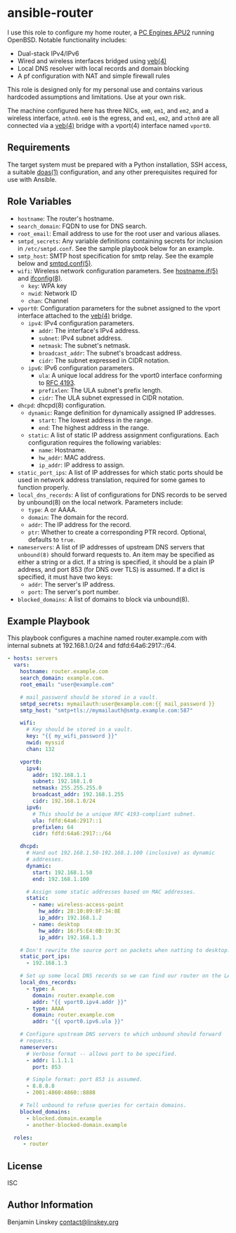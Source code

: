 ansible-router
==============

I use this role to configure my home router, a [PC Engines APU2][apu2] running
OpenBSD. Notable functionality includes:

- Dual-stack IPv4/IPv6
- Wired and wireless interfaces bridged using [veb(4)][]
- Local DNS resolver with local records and domain blocking
- A pf configuration with NAT and simple firewall rules

This role is designed only for my personal use and contains various hardcoded
assumptions and limitations. Use at your own risk.

The machine configured here has three NICs, `em0`, `em1`, and `em2`, and
a wireless interface, `athn0`. `em0` is the egress, and `em1`, `em2`, and
`athn0` are all connected via a [veb(4)][] bridge with a vport(4) interface
named `vport0`.

Requirements
------------

The target system must be prepared with a Python installation, SSH access,
a suitable [doas(1)][] configuration, and any other prerequisites required
for use with Ansible.

Role Variables
--------------

- `hostname`: The router's hostname.
- `search_domain`: FQDN to use for DNS search.
- `root_email`: Email address to use for the root user and various aliases.
- `smtpd_secrets`: Any variable definitions containing secrets for inclusion
  in `/etc/smtpd.conf`. See the sample playbook below for an example.
- `smtp_host`: SMTP host specification for smtp relay. See the example below
  and [smtpd.conf(5)][].
- `wifi`: Wireless network configuration parameters. See [hostname.if(5)][] and
  [ifconfig(8)][].
	- `key`: WPA key
	- `nwid`: Network ID
	- `chan`: Channel
- `vport0`: Configuration parameters for the subnet assigned to the vport
  interface attached to the [veb(4)][] bridge.
  	- `ipv4`: IPv4 configuration parameters.
		- `addr`: The interface's IPv4 address.
		- `subnet`: IPv4 subnet address.
		- `netmask`: The subnet's netmask.
		- `broadcast_addr`: The subnet's broadcast address.
		- `cidr`: The subnet expressed in CIDR notation.
	- `ipv6`: IPv6 configuration parameters.
		- `ula`: A unique local address for the vport0 interface
		  conforming to [RFC 4193][].
		- `prefixlen`: The ULA subnet's prefix length.
		- `cidr`: The ULA subnet expressed in CIDR notation.
- `dhcpd`: dhcpd(8) configuration.
	- `dynamic`: Range definition for dynamically assigned IP addresses.
		- `start`: The lowest address in the range.
		- `end`: The highest address in the range.
	- `static`: A list of static IP address assignment configurations. Each
	  configuration requires the following variables:
		- `name`: Hostname.
		- `hw_addr`: MAC address.
		- `ip_addr`: IP address to assign.
- `static_port_ips`: A list of IP addresses for which static ports should be
  used in network address translation, required for some games to function
  properly.
- `local_dns_records`: A list of configurations for DNS records to be served by
  unbound(8) on the local network. Parameters include:
	- `type`: A or AAAA.
	- `domain`: The domain for the record.
	- `addr`: The IP address for the record.
	- `ptr`: Whether to create a corresponding PTR record.
	  Optional, defaults to `true`.
- `nameservers`: A list of IP addresses of upstream DNS servers that
  `unbound(8)` should forward requests to. An item may be specified as either
  a string or a dict. If a string is specified, it should be a plain IP
  address, and port 853 (for DNS over TLS) is assumed.  If a dict is specified,
  it must have two keys:
	- `addr`: The server's IP address.
	- `port`: The server's port number.
- `blocked_domains`: A list of domains to block via unbound(8).

Example Playbook
----------------

This playbook configures a machine named router.example.com with internal
subnets at 192.168.1.0/24 and fdfd:64a6:2917::/64.

```yaml
- hosts: servers
  vars:
    hostname: router.example.com
    search_domain: example.com.
    root_email: "user@example.com"

    # mail_password should be stored in a vault.
    smtpd_secrets: mymailauth:user@example.com:{{ mail_password }}
    smtp_host: "smtp+tls://mymailauth@smtp.example.com:587"

    wifi:
      # Key should be stored in a vault.
      key: "{{ my_wifi_password }}"
      nwid: myssid
      chan: 132

    vport0:
      ipv4:
        addr: 192.168.1.1
        subnet: 192.168.1.0
        netmask: 255.255.255.0
        broadcast_addr: 192.168.1.255
        cidr: 192.168.1.0/24
      ipv6:
        # This should be a unique RFC 4193-compliant subnet.
        ula: fdfd:64a6:2917::1
        prefixlen: 64
        cidr: fdfd:64a6:2917::/64

    dhcpd:
      # Hand out 192.168.1.50-192.168.1.100 (inclusive) as dynamic
      # addresses.
      dynamic:
        start: 192.168.1.50
        end: 192.168.1.100

      # Assign some static addresses based on MAC addresses.
      static:
        - name: wireless-access-point
          hw_addr: 28:10:89:8F:34:8E
          ip_addr: 192.168.1.2
        - name: desktop
          hw_addr: 16:F5:E4:0B:19:3C
          ip_addr: 192.168.1.3

    # Don't rewrite the source port on packets when natting to desktop.
    static_port_ips:
      - 192.168.1.3

    # Set up some local DNS records so we can find our router on the LAN.
    local_dns_records:
      - type: A
        domain: router.example.com
        addr: "{{ vport0.ipv4.addr }}"
      - type: AAAA
        domain: router.example.com
        addr: "{{ vport0.ipv6.ula }}"

    # Configure upstream DNS servers to which unbound should forward
    # requests.
    nameservers:
      # Verbose format -- allows port to be specified.
      - addr: 1.1.1.1
        port: 853

      # Simple format: port 853 is assumed.
      - 8.8.8.8
      - 2001:4860:4860::8888

    # Tell unbound to refuse queries for certain domains.
    blocked_domains:
      - blocked.domain.example
      - another-blocked-domain.example

  roles:
     - router
```

License
-------

ISC

Author Information
------------------

Benjamin Linskey <contact@linskey.org>

[apu2]: https://www.pcengines.ch/apu2.htm
[veb(4)]: https://man.openbsd.org/veb.4
[doas(1)]: https://man.openbsd.org/man1/doas.1
[smtpd.conf(5)]: https://man.openbsd.org/smtpd.conf
[hostname.if(5)]: https://man.openbsd.org/hostname.if
[ifconfig(8)]: https://man.openbsd.org/ifconfig
[RFC 4193]: https://www.rfc-editor.org/rfc/rfc4193
[dhcpd(8)]: https://man.openbsd.org/dhcpd
[unbound(8)]: https://man.openbsd.org/unbound
